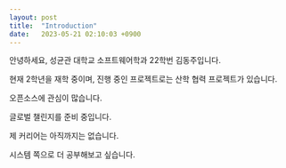 ```yaml
---
layout: post
title:  "Introduction"
date:   2023-05-21 02:10:03 +0900
---
```


안녕하세요, 성균관 대학교 소프트웨어학과 22학번 김동주입니다.

현재 2학년을 재학 중이며, 진행 중인 프로젝트로는 산학 협력 프로젝트가 있습니다.

오픈소스에 관심이 많습니다.

글로벌 챌린지를 준비 중입니다.

제 커리어는 아직까지는 없습니다.

시스템 쪽으로 더 공부해보고 싶습니다.
